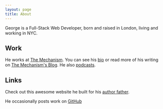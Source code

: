 ```yaml
---
layout: page
title: About
---
```


George is a Full-Stack Web Developer, born and raised in London, living and working in NYC.

## Work

He works at [The Mechanism](http://www.themechanism.com "The Mechanism"). You can see his [bio](http://www.themechanism.com/agency/team/georgebrassey "George Brassey's Bio") or read more of his writing on [The Mechanism's Blog](http://www.themechanism.com/voice/author/georgebrassey/ "George Brassey's Writing at The Mechanism"). He also [podcasts](http://www.themechanism.com/voice/category/the-mechcast/ "The Mechcast").

## Links

Check out this awesome website he built for his [author father](http://www.richardbrassey.com "Richard Brassey").

He occasionally posts work on [GitHub](http://github.com/gbrassey "gbrassey on GitHub")

